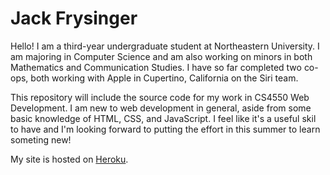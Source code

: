 # Jack Frysinger

Hello! I am a third-year undergraduate student at Northeastern University. I am majoring in Computer Science and am also working on minors in both Mathematics and Communication Studies. I have so far completed two co-ops, both working with Apple in Cupertino, California on the Siri team.

This repository will include the source code for my work in CS4550 Web Development. I am new to web development in general, aside from some basic knowledge of HTML, CSS, and JavaScript. I feel like it's a useful skil to have and I'm looking forward to putting the effort in this summer to learn someting new!

My site is hosted on [Heroku](http://frysinger-jack-webdev.herokuapp.com).
